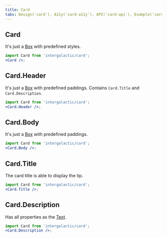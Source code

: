 ```yaml
---
title: Card
tabs: Design('card'), A11y('card-a11y'), API('card-api'), Example('card-code'), Changelog('card-changelog')
---
```


## Card

It's just a [Box](../../layout/box-system/box-api#box) with predefined styles.

```jsx
import Card from 'intergalactic/card';
<Card />;
```

## Card.Header

It's just a [Box](../../layout/box-system/box-api#box) with predefined paddings. Contains `Card.Title` and `Card.Description`.

```jsx
import Card from 'intergalactic/card';
<Card.Header />;
```

## Card.Body

It's just a [Box](../../layout/box-system/box-api#box) with predefined paddings.

```jsx
import Card from 'intergalactic/card';
<Card.Body />;
```

## Card.Title

The card title is able to display the tip.

```jsx
import Card from 'intergalactic/card';
<Card.Title />;
```

<TypesView type="TitleProps" :types={...types} />

## Card.Description

Has all properties as the [Text](/style/typography/typography-api#a9dffb).

```jsx
import Card from 'intergalactic/card';
<Card.Description />;
```

<script setup>import { data as types } from '@types.data.ts';</script>
